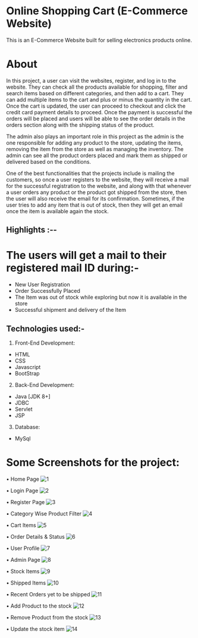 # Online Shopping Cart (E-Commerce Website)
This is an E-Commerce Website built for selling electronics products online.

# About

In this project, a user can visit the websites, register, and log in to the website. They can check all the products available for shopping, filter and search items based on different categories, and then add to a cart. They can add multiple items to the cart and plus or minus the quantity in the cart. Once the cart is updated, the user can proceed to checkout and click the credit card payment details to proceed. Once the payment is successful the orders will be placed and users will be able to see the order details in the orders section along with the shipping status of the product.

The admin also plays an important role in this project as the admin is the one responsible for adding any product to the store, updating the items, removing the item from the store as well as managing the inventory. The admin can see all the product orders placed and mark them as shipped or delivered based on the conditions.

One of the best functionalities that the projects include is mailing the customers, so once a user registers to the website, they will receive a mail for the successful registration to the website, and along with that whenever a user orders any product or the product got shipped from the store, then the user will also receive the email for its confirmation.
Sometimes, if the user tries to add any item that is out of stock, then they will get an email once the item is available again the stock.

## Highlights :--
# The users will get a mail to their registered mail ID during:-
- New User Registration
- Order Successfully Placed
- The Item was out of stock while exploring but now it is available in the store
- Successful shipment and delivery of the Item

## Technologies used:-
1. Front-End Development:
- HTML
- CSS
- Javascript
- BootStrap

2. Back-End Development:
- Java [JDK 8+]
- JDBC
- Servlet
- JSP

3. Database:
- MySql

# Some Screenshots for the project:

• Home Page
![1](https://github.com/yashgami15/Shopping_Cart/assets/68898078/52467d0a-7e20-403f-9f59-1c2aa286dfca)

• Login Page
![2](https://github.com/yashgami15/Shopping_Cart/assets/68898078/911a8736-498c-4da3-b333-7ab62cd80ff9)

• Register Page
![3](https://github.com/yashgami15/Shopping_Cart/assets/68898078/add1e28f-5c16-4b34-87d1-e1ae0bae4e75)

• Category Wise Product Filter
![4](https://github.com/yashgami15/Shopping_Cart/assets/68898078/d9e8283a-25e0-4a7a-a685-8fbb346163d6)

• Cart Items
![5](https://github.com/yashgami15/Shopping_Cart/assets/68898078/f13b56b4-2532-4fb9-98cb-d6a07a58c7e2)

• Order Details & Status
![6](https://github.com/yashgami15/Shopping_Cart/assets/68898078/68a46a00-1733-41c8-b727-c88a303c9515)

• User Profile
![7](https://github.com/yashgami15/Shopping_Cart/assets/68898078/03e9b094-0b8f-4fcd-a3a3-b49da4d754ce)

• Admin Page
![8](https://github.com/yashgami15/Shopping_Cart/assets/68898078/6af5529e-877d-4841-ab14-d65b579c6f96)

• Stock Items
![9](https://github.com/yashgami15/Shopping_Cart/assets/68898078/0ed22381-c294-48ae-b608-1d9590275b97)

• Shipped Items
![10](https://github.com/yashgami15/Shopping_Cart/assets/68898078/b7c3688a-73f1-4f79-a82c-455d9f394529)

• Recent Orders yet to be shipped
![11](https://github.com/yashgami15/Shopping_Cart/assets/68898078/8a660f18-34a2-4c2c-9eaf-0462e250e3a1)

• Add Product to the stock
![12](https://github.com/yashgami15/Shopping_Cart/assets/68898078/0211a9d7-3a6d-444e-9911-91561b967f13)

• Remove Product from the stock
![13](https://github.com/yashgami15/Shopping_Cart/assets/68898078/adfad9dd-a3d7-4f6c-ae06-e6967682bf60)

• Update the stock item
![14](https://github.com/yashgami15/Shopping_Cart/assets/68898078/21795d3e-80d0-4205-9aea-ee940039bc4a)
